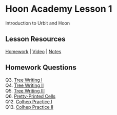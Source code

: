# Hoon Academy Lesson 1
Introduction to Urbit and Hoon

## Lesson Resources
[Homework](https://forms.gle/wYd328Jw2SUbYzZk8) | [Video](https://youtu.be/T4g1fOOVGLc) | [Notes](https://github.com/tamlut-modnys/curriculum/blob/main/ha-23-3/ha1/ha1.md)

## Homework Questions
Q3. [Tree Writing I](./hw1/q3.hoon)  
Q4. [Tree Writing II](./hw1/q4.hoon)  
Q5. [Tree Writing III](./hw1/q5.hoon)  
Q6. [Pretty-Printed Cells](./hw1/q6.hoon)  
Q12. [Colhep Practice I](./hw1/q12.hoon)  
Q13. [Colhep Practice II](./hw1/q13.hoon)  
